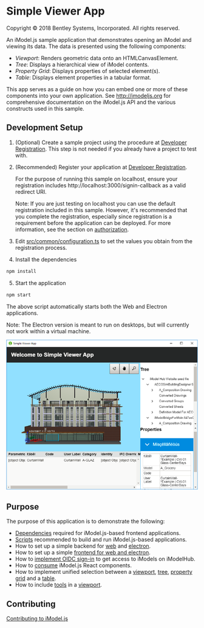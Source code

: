 # Simple Viewer App

Copyright © 2018 Bentley Systems, Incorporated. All rights reserved.

An iModel.js sample application that demonstrates opening an iModel and viewing its data. The data is presented using the following components:

- _Viewport_: Renders geometric data onto an HTMLCanvasElement.
- _Tree_: Displays a hierarchical view of iModel contents.
- _Property Grid_: Displays properties of selected element(s).
- _Table_: Displays element properties in a tabular format.

This app serves as a guide on how you can embed one or more of these components into your own application.
See http://imodeljs.org for comprehensive documentation on the iModel.js API and the various constructs used in this sample.

## Development Setup

1. (Optional) Create a sample project using the procedure at [Developer Registration](https://imodeljs.github.io/iModelJs-docs-output/getting-started/#developer-registration).  This step is not needed if you already have a project to test with.

2. (Recommended) Register your application at [Developer Registration](https://imodeljs.github.io/iModelJs-docs-output/getting-started/#developer-registration).

    For the purpose of running this sample on localhost, ensure your registration includes http://localhost:3000/signin-callback as a valid redirect URI.

    Note: If you are just testing on localhost you can use the default registration included in this sample. However, it's recommended that you complete the registration, especially since registration is a requirement before the application can be deployed. For more information, see the section on [authorization](https://imodeljs.github.io/iModelJs-docs-output/learning/common/accesstoken/).

3. Edit [src/common/configuration.ts](./src/common/configuration.ts) to set the values you obtain from the registration process.

4. Install the dependencies
  ```sh
  npm install
  ```

5. Start the application
  ```sh
  npm start
  ```
  The above script automatically starts both the Web and Electron applications.

  Note: The Electron version is meant to run on desktops, but will currently not work within a virtual machine.

![](./docs/header.png)

## Purpose

The purpose of this application is to demonstrate the following:

- [Dependencies](./package.json) required for iModel.js-based frontend applications.
- [Scripts](./package.json) recommended to build and run iModel.js-based applications.
- How to set up a simple backend for
  [web](./src/backend/web/main.ts) and
  [electron](./src/backend/electron/main.ts).
- How to set up a simple [frontend for web and electron](./src/frontend/api/SimpleViewerApp.ts).
- How to [implement OIDC sign-in](./docs/oidc.md) to get access to iModels on iModelHub.
- How to [consume](./src/frontend/components/App.tsx) iModel.js React components.
- How to implement unified selection between a
  [viewport](./src/frontend/components/Viewport.tsx),
  [tree](./src/frontend/components/Tree.tsx),
  [property grid](./src/frontend/components/Properties.tsx) and a
  [table](./src/frontend/components/Table.tsx).
- How to include
  [tools](./src/frontend/components/Toolbar.tsx) in a
  [viewport](./src/frontend/components/Viewport.tsx).

## Contributing

[Contributing to iModel.js](https://github.com/imodeljs/imodeljs/blob/master/CONTRIBUTING.md)
